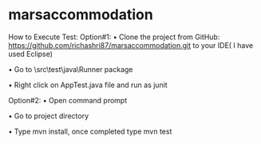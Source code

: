 # marsaccommodation
How to Execute Test:
Option#1:
• Clone the project from GitHub: https://github.com/richashri87/marsaccommodation.git to your IDE( I have used Eclipse)

• Go to \src\test\java\Runner package

• Right click on AppTest.java file and run as junit

Option#2:
• Open command prompt

• Go to project directory

• Type mvn install, once completed type mvn test
